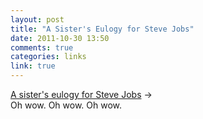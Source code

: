 ```yaml
---
layout: post
title: "A Sister's Eulogy for Steve Jobs"
date: 2011-10-30 13:50
comments: true
categories: links
link: true
---
```

[A sister's eulogy for Steve Jobs](http://www.nytimes.com/2011/10/30/opinion/mona-simpsons-eulogy-for-steve-jobs.html?_r=1&pagewanted=all "A sister's eulogy for Steve Jobs") &rarr;  
Oh wow. Oh wow. Oh wow.